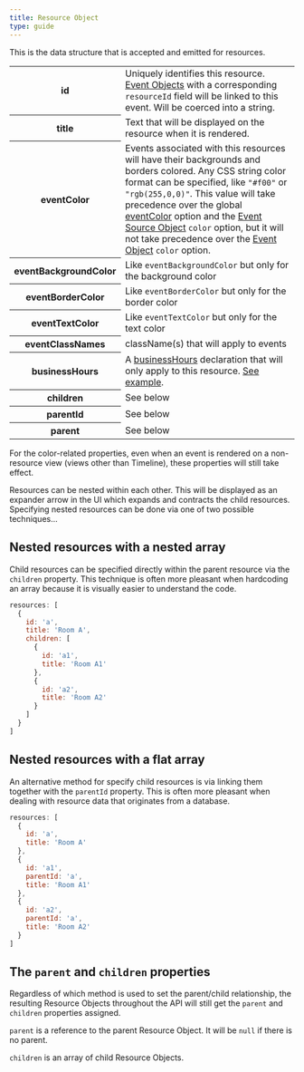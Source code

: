 ```yaml
---
title: Resource Object
type: guide
---
```


This is the data structure that is accepted and emitted for resources.

<table>
<tr>
<th>id</th>
<td>
Uniquely identifies this resource. <a href='event-object'>Event Objects</a> with a corresponding <code>resourceId</code> field will be linked to this event.
Will be coerced into a string.
</td>
</tr>
<tr>
<th>title</th>
<td>
Text that will be displayed on the resource when it is rendered.
</td>
</tr>
<tr>
<th>eventColor</th>
<td>
Events associated with this resources will have their backgrounds and borders colored. Any CSS string color format can be specified, like <code>"#f00"</code> or <code>"rgb(255,0,0)"</code>. This value will take precedence over the global <a href='eventColor'>eventColor</a> option and the <a href='event-source-object'>Event Source Object</a> <code>color</code> option, but it will not take precedence over the <a href='event-object'>Event Object</a> <code>color</code> option.
</td>
</tr>
<tr>
<th>eventBackgroundColor</th>
<td>
Like <code>eventBackgroundColor</code> but only for the background color
</td>
</tr>
<tr>
<th>eventBorderColor</th>
<td>
Like <code>eventBorderColor</code> but only for the border color
</td>
</tr>
<tr>
<th>eventTextColor</th>
<td>
Like <code>eventTextColor</code> but only for the text color
</td>
</tr>
<tr>
<th>eventClassNames</th>
<td>
className(s) that will apply to events
</td>
</tr>
<tr>
<th>businessHours</th>
<td>
A <a href='businessHours'>businessHours</a> declaration
that will only apply to this resource.
<a href='businessHours-per-resource'>See example</a>.
</td>
</tr>
<tr>
<th>children</th>
<td>
See below
</td>
</tr>
<tr>
<th>parentId</th>
<td>
See below
</td>
</tr>
<tr>
<th>parent</th>
<td>
See below
</td>
</tr>
</table>

For the color-related properties, even when an event is rendered on a non-resource view (views other than Timeline), these properties will still take effect.

Resources can be nested within each other. This will be displayed as an expander arrow in the UI which expands and contracts the child resources. Specifying nested resources can be done via one of two possible techniques...


## Nested resources with a nested array

Child resources can be specified directly within the parent resource via the `children` property. This technique is often more pleasant when hardcoding an array because it is visually easier to understand the code.

```js
resources: [
  {
    id: 'a',
    title: 'Room A',
    children: [
      {
        id: 'a1',
        title: 'Room A1'
      },
      {
        id: 'a2',
        title: 'Room A2'
      }
    ]
  }
]
```

## Nested resources with a flat array

An alternative method for specify child resources is via linking them together with the `parentId` property. This is often more pleasant when dealing with resource data that originates from a database.

```js
resources: [
  {
    id: 'a',
    title: 'Room A'
  },
  {
    id: 'a1',
    parentId: 'a',
    title: 'Room A1'
  },
  {
    id: 'a2',
    parentId: 'a',
    title: 'Room A2'
  }
]
```

## The `parent` and `children` properties

Regardless of which method is used to set the parent/child relationship, the resulting Resource Objects throughout the API will still get the `parent` and `children` properties assigned.

`parent` is a reference to the parent Resource Object. It will be `null` if there is no parent.

`children` is an array of child Resource Objects.
